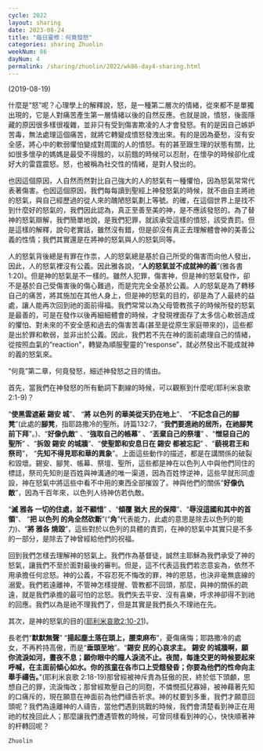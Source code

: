 ```yaml
---
cycle: 2022
layout: sharing
date: 2023-08-24
title: "每日靈修：何竟發怒"
categories: sharing Zhuolin
weekNum: 86
dayNum: 4
permalink: /sharing/zhuolin/2022/wk86-day4-sharing.html
---
```

(2019-08-19)

什麼是“怒”呢？心理學上的解釋說，怒，是一種第二層次的情緒，從來都不是單獨出現的，它是人對痛苦產生第一層情緒以後的自然反應。也就是說，憤怒，後面隱藏的原因很多樣很複雜，並非只有受到傷害欺凌的人才會發怒。有的是因自己嫉妒苦毒，無法處理這個痛苦，就將它轉變成憤怒發洩出來。有的是因為憂愁，沒有安全感，將心中的軟弱懼怕變成對周圍的人的憤怒。有的甚至跟生理的狀態有關，比如很多懷孕的媽媽是最受不得餓的，以前餓的時候可以忍耐，在懷孕的時候卻化成好大的雷霆震怒。怒，也被稱為社交性的情緒，是對人發出的。  

也因這個原因，人自然而然對比自己強大的人的怒氣有一種懼怕，因為怒氣常常代表著傷害。也因這個原因，我們每每讀到聖經上神發怒氣的時候，就不由自主將祂的怒氣，與自己經歷過的從人來的醜陋怒氣劃上等號。的確，在這個世界上是找不到什麼好的怒氣的，我們因此認為，真正至善至美的神，是不應該發怒的。為了替神的怒氣辯解，我們簡單地說，是我們犯罪，就該承受這樣的憤怒，該受責罰。但是這樣的解釋，說句老實話，雖然沒有錯，但是卻沒有真正去理解體會神的美善公義的性情；我們其實還是在將神的怒氣與人的怒氣同等。  

人的怒氣背後總是有罪在作祟，人的怒氣總是基於自己所受的傷害而向他人發出，因此，人的怒氣裡沒有公義。因此雅各說，“**人的怒氣並不成就神的義**”(雅各書1:20)。但是神的怒氣是不一樣的。雖然人犯罪，傷害神，但是神的怒氣發作，卻不是基於自己受傷害後的傷心難過，而是完完全全基於公義。人的怒氣是為了轉移自己的痛苦，將其施加在其他人身上，但是神的怒氣的目的，卻是為了人最終的益處，讓人能再次回到祂的面前得福。我們常常以為父母管教孩子的時候所發的怒氣是最善的，可是在發作以後再細細體會的時候，才發現裡面存了太多信心軟弱造成的懼怕、對未來的不安全感和過去的傷害苦毒(甚至是從原生家庭帶來的)，這些都是出於罪和軟弱，並非出於公義。因此，我們若不先在神的面前處理自己的情緒，從按照血氣的“reaction”，轉變為順服聖靈的“response”，就必然發出不能成就神的義的怒氣來。  

“何竟”第二章，何竟發怒，細述神發怒之目的情由。  

首先，當我們在神發怒的所有動詞下劃線的時候，可以觀察到什麼呢(耶利米哀歌2:1-9)？  

“**使黑雲遮蔽 錫安 城**”、 “**將 以色列 的華美從天扔在地上**”、 “**不記念自己的腳凳**”(此處的**腳凳**，指耶路撒冷的聖所。詩篇132:7，“**我們要進祂的居所，在祂腳凳前下拜**”。)、“**好像仇敵**” 、“**強取自己的帳幕**” 、“**丟棄自己的祭壇**” 、“**憎惡自己的聖所**” 、“**拆毀 錫安 的城牆**”、“**使聖節和安息日在 錫安 都被忘記**” 、“**藐視君王和祭司**”， “**先知不得見耶和華的異象**”。上面這些動作的描述，都是在講關係的破裂和毀壞。錫安、腳凳、帳幕、祭壇、聖所，這些都是神在以色列人中與他們同住的標誌，祭司先知則是百姓與神溝通的唯一渠道，因為百姓悖逆神，這些早就形同虛設，神在怒氣中將這些中看不中用的東西全部摧毀了。神與他們的關係“**好像仇敵**”，因為千百年來，以色列人待神仿若仇敵。  

“**滅 雅各 一切的住處，並不顧惜**” 、“**傾覆 猶大 民的保障**”、“**辱沒這國和其中的首領**”、 “**把 以色列 的角全然砍斷**”(“**角**”代表能力，此處的意思是除去以色列的能力)、“**將 雅各 燒毀**”，這些對於以色列的具體的責罰，在神的怒氣中其實只是不多的一部分，是除去了神曾經給他們的祝福。  

回到我們怎樣去理解神的怒氣上。我們作為基督徒，誠然主耶穌為我們承受了神的怒氣，讓我們不至於面對最後的審判。但是，這不代表這我們若恣意妄為，依然不用承擔任何忿怒。神的公義，不容忍死不悔改的罪，神的恩慈，也決非毫無底線的溺愛。我們若遠離神，不管神怎樣提醒、管教都不回頭，那麼，與神的關係的疏遠，就是我們承擔的最可怕的忿怒。我們失去平安、沒有喜樂，呼求神卻得不到祂的回應。我們以為是祂不理我們了，但是其實是我們長久不理祂在先。  

其次，是神的怒氣的目的([耶利米哀歌2:10-21](https://www.biblegateway.com/quicksearch/?quicksearch=耶利米哀歌2:10-21&qs_version=CUVMPT))。  

長老們“**默默無聲**” “**揚起塵土落在頭上，腰束麻布**”，憂傷痛悔；耶路撒冷的處女，不再矜持高傲，而是“**垂頭至地**”。“**錫安 民的心哀求主。 錫安 的城牆啊，願你流淚如河，晝夜不息；願你眼中的瞳人淚流不止。夜間，每逢交更的時候要起來呼喊，在主面前傾心如水。你的孩童在各市口上受餓發昏；你要為他們的性命向主舉手禱告。**”(耶利米哀歌 2:18-19)那曾經被神斥責為狂傲的民，終於低下頭顱，思想自己的罪，流淚悔改；那曾經欺壓自己的同胞，不憐憫孤兒寡婦，被神藉著先知的口痛斥的，現在願意在神面前為他們禱告祈求。神的杖要到多重，我們才願意回頭呢？我們為遠離神的人禱告，當他們遇到挑戰的時候，我們會清楚看到神正在用祂的杖挽回此人；那麼讓我們遭遇管教的時候，可曾同樣看到神的心，快快順著神的杆轉回呢？  

`Zhuolin`  
